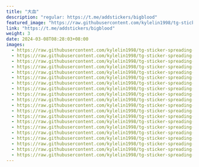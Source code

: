 ```yaml
---
title: "大血"
description: "regular: https://t.me/addstickers/bigblood"
featured_image: "https://raw.githubusercontent.com/kylelin1998/tg-sticker-spreading-worldwide-images/main/img/70ce26d3-0314-4a18-9112-ef3f62c2c97b.jpg"
link: "https://t.me/addstickers/bigblood"
weight: 3
date: 2024-03-08T08:28:03+08:00
images:
  - https://raw.githubusercontent.com/kylelin1998/tg-sticker-spreading-worldwide-images/main/img/70ce26d3-0314-4a18-9112-ef3f62c2c97b.jpg
  - https://raw.githubusercontent.com/kylelin1998/tg-sticker-spreading-worldwide-images/main/img/0f8e5a20-a948-4704-9192-49c4f13f063e.jpg
  - https://raw.githubusercontent.com/kylelin1998/tg-sticker-spreading-worldwide-images/main/img/46cc2b89-0898-408c-9afa-ab3997a9d6b0.jpg
  - https://raw.githubusercontent.com/kylelin1998/tg-sticker-spreading-worldwide-images/main/img/c13ec757-56e1-4847-8d7e-f8b435f0bebf.jpg
  - https://raw.githubusercontent.com/kylelin1998/tg-sticker-spreading-worldwide-images/main/img/83f81ed0-04e0-437d-8b5a-4f4c64779d9b.jpg
  - https://raw.githubusercontent.com/kylelin1998/tg-sticker-spreading-worldwide-images/main/img/ddf3ab15-8f18-41c5-a1dc-361a9c9e50f3.jpg
  - https://raw.githubusercontent.com/kylelin1998/tg-sticker-spreading-worldwide-images/main/img/9db7a85d-7a89-4c01-b61d-3a1b81f16edd.jpg
  - https://raw.githubusercontent.com/kylelin1998/tg-sticker-spreading-worldwide-images/main/img/3bc53279-63b0-47f7-826c-fe64204cf18e.jpg
  - https://raw.githubusercontent.com/kylelin1998/tg-sticker-spreading-worldwide-images/main/img/1a629174-7836-49d4-85da-88803588f616.jpg
  - https://raw.githubusercontent.com/kylelin1998/tg-sticker-spreading-worldwide-images/main/img/f514d470-3caa-4ebc-97e3-455bc7291ad7.jpg
  - https://raw.githubusercontent.com/kylelin1998/tg-sticker-spreading-worldwide-images/main/img/923e71ef-34ac-4119-b60e-b300ccd04314.jpg
  - https://raw.githubusercontent.com/kylelin1998/tg-sticker-spreading-worldwide-images/main/img/b835d4a9-c537-4223-a74f-288e01d2b3d1.jpg
  - https://raw.githubusercontent.com/kylelin1998/tg-sticker-spreading-worldwide-images/main/img/2fceb10d-305d-4dd1-916d-08897942dc5d.jpg
  - https://raw.githubusercontent.com/kylelin1998/tg-sticker-spreading-worldwide-images/main/img/dfe01dda-25bb-4939-8600-370e52dc1226.jpg
  - https://raw.githubusercontent.com/kylelin1998/tg-sticker-spreading-worldwide-images/main/img/110bd62f-8327-4f57-ae81-fa64e5656f31.jpg
  - https://raw.githubusercontent.com/kylelin1998/tg-sticker-spreading-worldwide-images/main/img/530b4b7c-40e4-4d87-b10f-16bc06d074cd.jpg
  - https://raw.githubusercontent.com/kylelin1998/tg-sticker-spreading-worldwide-images/main/img/d1e4bb76-af86-426d-9f2d-984d75e48a4d.jpg
  - https://raw.githubusercontent.com/kylelin1998/tg-sticker-spreading-worldwide-images/main/img/a486c011-f9ff-4915-a632-7268fcb85e9a.jpg
  - https://raw.githubusercontent.com/kylelin1998/tg-sticker-spreading-worldwide-images/main/img/2fa4d444-e854-4754-a1f3-6d74df966000.jpg
  - https://raw.githubusercontent.com/kylelin1998/tg-sticker-spreading-worldwide-images/main/img/014dc115-5059-41b5-9e2b-ee0a45788eca.jpg
---
```

